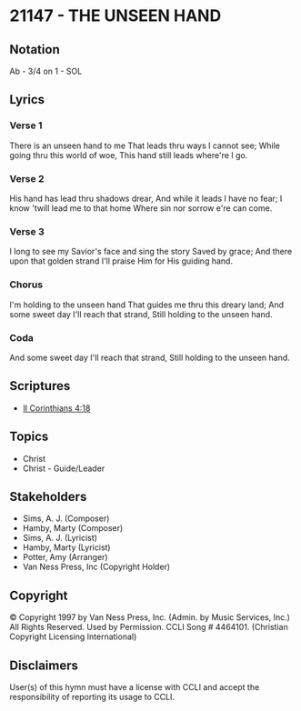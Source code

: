 # 21147 - THE UNSEEN HAND

## Notation

Ab - 3/4 on 1 - SOL

## Lyrics

### Verse 1

There is an unseen hand to me That leads thru ways I cannot see; While going thru this world of woe, This hand still leads where're I go. 

### Verse 2

His hand has lead thru shadows drear, And while it leads I have no fear; I know 'twill lead me to that home Where sin nor sorrow e're can come.

### Verse 3

I long to see my Savior's face and sing the story Saved by grace; And there upon that golden strand I'll praise Him for His guiding hand.

### Chorus

I'm holding to the unseen hand That guides me thru this dreary land; And some sweet day I'll reach that strand, Still holding to the unseen hand. 

### Coda

And some sweet day I'll reach that strand, Still holding to the unseen hand. 


## Scriptures

- [II Corinthians 4:18](https://www.biblegateway.com/passage/?search=II%20Corinthians%204%3A18)

## Topics

- Christ
- Christ - Guide/Leader

## Stakeholders

- Sims, A. J. (Composer)
- Hamby, Marty (Composer)
- Sims, A. J. (Lyricist)
- Hamby, Marty (Lyricist)
- Potter, Amy (Arranger)
- Van Ness Press, Inc (Copyright Holder)

## Copyright

© Copyright 1997 by Van Ness Press, Inc. (Admin. by Music Services, Inc.) All Rights Reserved. Used by Permission. CCLI Song # 4464101.
(Christian Copyright Licensing International)

## Disclaimers

User(s) of this hymn must have a license with CCLI and accept the responsibility of reporting its usage to CCLI.

